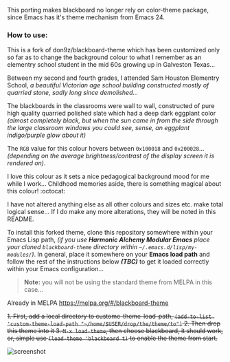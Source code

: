 This porting makes blackboard no longer rely on color-theme package,
since Emacs has it's theme mechanism from Emacs 24.

### How to use:

This is a fork of don9z/blackboard-theme which has been customized only
so far as to change the background colour to what I remember as an elementry
school student in the mid 60s growing up in Galveston Texas...  

Between my second and fourth grades, I attended Sam Houston Elementry School, _a beautiful Victorian age school building constructed mostly of quarried stone, sadly long since demolished..._  

The blackboards in the classrooms were wall to wall, constructed of pure high quality quarried polished slate which had a deep dark eggplant color _(almost completely black, but when the sun came in from the side through the large classroom windows you could see, sense, an eggplant indigo/purple glow about it)_ 

The `RGB` value for this colour hovers between `0x100018` and `0x200028`... _(depending on the average brightness/contrast of the display screen it is rendered on)_.

I love this colour as it sets a nice pedagogical background mood for me while I work... Childhood memories aside, there is something magical about this colour! :octocat:

I have not altered anything else as all other colours and sizes etc. make total logical sense... If I do make any more alterations, they will be noted in this README.

To install this forked theme, clone this repository somewhere within your Emacs Lisp path, _(if you use **Harmonic Alchemy Modular Emacs** place your cloned `blackboard-theme` directory within `~/.emacs.d/lisp/my-modules/`)_.  In general, place it somewhere on your **Emacs load path** and follow the rest of the instructions below **_(TBC)_** to get it loaded correctly within your Emacs configuration...

> **Note:** you will not be using the standard theme from MELPA in this case...

Already in MELPA https://melpa.org/#/blackboard-theme

<del>1. First, add a local directory to custome-theme-load-path,
   `(add-to-list 'custom-theme-load-path "~/home/$USER/drop/the/theme/to")`
2. Then drop this theme into it
3. `M-x load-theme`, then choose blackboard, it should work, or, simple use `(load-theme 'blackboard t)` to enable the theme from start.</del>

![screenshot](https://github.com/harmonicalchemy/blackboard-theme/blob/master/screenshot.png?raw=true)
